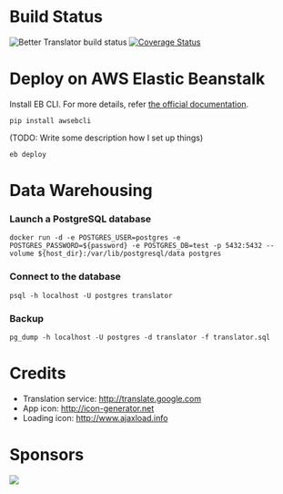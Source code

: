 
Build Status
============
![Better Translator build status](https://travis-ci.org/suminb/translator.svg)
[![Coverage Status](https://coveralls.io/repos/suminb/translator/badge.svg?branch=develop&service=github)](https://coveralls.io/github/suminb/translator?branch=develop)

Deploy on AWS Elastic Beanstalk
===============================

Install EB CLI. For more details, refer [the official
documentation](http://docs.aws.amazon.com/elasticbeanstalk/latest/dg/eb-cli3-install.html).

    pip install awsebcli

(TODO: Write some description how I set up things)

    eb deploy
    
Data Warehousing
================

### Launch a PostgreSQL database

    docker run -d -e POSTGRES_USER=postgres -e POSTGRES_PASSWORD=${password} -e POSTGRES_DB=test -p 5432:5432 --volume ${host_dir}:/var/lib/postgresql/data postgres

### Connect to the database

    psql -h localhost -U postgres translator

### Backup

    pg_dump -h localhost -U postgres -d translator -f translator.sql


Credits
=======

* Translation service: <http://translate.google.com>
* App icon: <http://icon-generator.net>
* Loading icon: <http://www.ajaxload.info>

Sponsors
========

<a href="https://www.browserstack.com">
  <img src="https://jordankasper.com/js-testing/images/browserstack.png"/>
</a>
